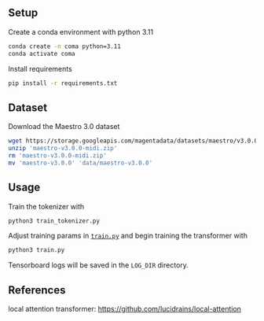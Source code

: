 ## Setup

Create a conda environment with python 3.11

```bash
conda create -n coma python=3.11
conda activate coma
```

Install requirements

```bash
pip install -r requirements.txt
```

## Dataset

Download the Maestro 3.0 dataset

```bash
wget https://storage.googleapis.com/magentadata/datasets/maestro/v3.0.0/maestro-v3.0.0-midi.zip
unzip 'maestro-v3.0.0-midi.zip'
rm 'maestro-v3.0.0-midi.zip'
mv 'maestro-v3.0.0' 'data/maestro-v3.0.0'
```

## Usage

Train the tokenizer with

```bash
python3 train_tokenizer.py
```

Adjust training params in [`train.py`](/train.py) and begin training the transformer with

```bash
python3 train.py
```

Tensorboard logs will be saved in the `LOG_DIR` directory.

## References

local attention transformer: https://github.com/lucidrains/local-attention